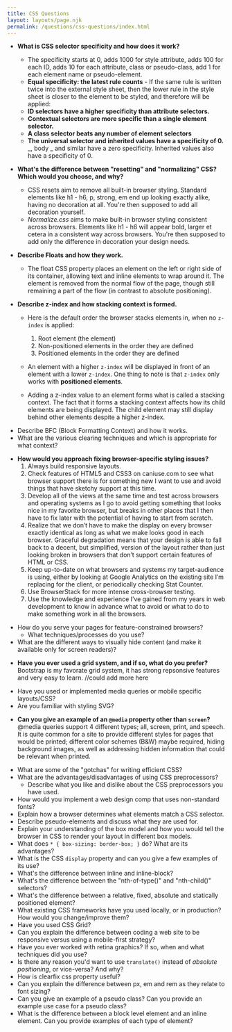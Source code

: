 ```yaml
---
title: CSS Questions
layout: layouts/page.njk
permalink: /questions/css-questions/index.html
---
```


- **What is CSS selector specificity and how does it work?**

  - The specificity starts at 0, adds 1000 for style attribute, adds 100 for each ID, adds 10 for each attribute, class or pseudo-class, add 1 for each element name or pseudo-element.
  - **Equal specificity: the latest rule counts** - If the same rule is written twice into the external style sheet, then the lower rule in the style sheet is closer to the element to be styled, and therefore will be applied:
  - **ID selectors have a higher specificity than attribute selectors.**
  - **Contextual selectors are more specific than a single element selector.**
  - **A class selector beats any number of element selectors**
  - **The universal selector and inherited values have a specificity of 0.** _, body _ and similar have a zero specificity. Inherited values also have a specificity of 0.

- **What's the difference between "resetting" and "normalizing" CSS? Which would you choose, and why?**

  - CSS resets aim to remove all built-in browser styling. Standard elements like h1 - h6, p, strong, em end up looking exactly alike, having no decoration at all. You're then supposed to add all decoration yourself.
  - _Normalize.css_ aims to make built-in browser styling consistent across browsers. Elements like h1 - h6 will appear bold, larger et cetera in a consistent way across browsers. You're then supposed to add only the difference in decoration your design needs.

- **Describe Floats and how they work.**

  - The float CSS property places an element on the left or right side of its container, allowing text and inline elements to wrap around it. The element is removed from the normal flow of the page, though still remaining a part of the flow (in contrast to absolute positioning).

- **Describe z-index and how stacking context is formed.**

  - Here is the default order the browser stacks elements in, when no `z-index` is applied:

    1. Root element (the <html> element)
    2. Non-positioned elements in the order they are defined
    3. Positioned elements in the order they are defined

  - An element with a higher `z-index` will be displayed in front of an element with a lower `z-index`. One thing to note is that `z-index` only works with **positioned elements**.

  - Adding a z-index value to an element forms what is called a stacking context. The fact that it forms a stacking context affects how its child elements are being displayed. The child element may still display behind other elements despite a higher z-index.

* Describe BFC (Block Formatting Context) and how it works.
* What are the various clearing techniques and which is appropriate for what context?

- **How would you approach fixing browser-specific styling issues?**
  1. Always build responsive layouts.
  2. Check features of HTML5 and CSS3 on caniuse.com to see what browser support there is for something new I want to use and avoid things that have sketchy support at this time.
  3. Develop all of the views at the same time and test across browsers and operating systems as I go to avoid getting something that looks nice in my favorite browser, but breaks in other places that I then have to fix later with the potential of having to start from scratch.
  4. Realize that we don’t have to make the display on every browser exactly identical as long as what we make looks good in each browser. Graceful degradation means that your design is able to fall back to a decent, but simplified, version of the layout rather than just looking broken in browsers that don’t support certain features of HTML or CSS.
  5. Keep up-to-date on what browsers and systems my target-audience is using, either by looking at Google Analytics on the existing site I’m replacing for the client, or periodically checking Stat Counter.
  6. Use BrowserStack for more intense cross-browser testing.
  7. Use the knowledge and experience I’ve gained from my years in web development to know in advance what to avoid or what to do to make something work in all the browsers.

* How do you serve your pages for feature-constrained browsers?
  * What techniques/processes do you use?
* What are the different ways to visually hide content (and make it available only for screen readers)?
- **Have you ever used a grid system, and if so, what do you prefer?**
  Bootstrap is my favorate grid system, it has strong repsonsive features and very easy to learn.  //could add more here

* Have you used or implemented media queries or mobile specific layouts/CSS?
* Are you familiar with styling SVG?

- **Can you give an example of an `@media` property other than `screen`?**
  @media queries support 4 different types; all, screen, print, and speech. It is quite common for a site to provide different styles for pages that would be printed; different color schemes (B&W) maybe required, hiding background images, as well as addressing hidden information that could be relevant when printed.
  
* What are some of the "gotchas" for writing efficient CSS?
* What are the advantages/disadvantages of using CSS preprocessors?
  * Describe what you like and dislike about the CSS preprocessors you have used.
* How would you implement a web design comp that uses non-standard fonts?
* Explain how a browser determines what elements match a CSS selector.
* Describe pseudo-elements and discuss what they are used for.
* Explain your understanding of the box model and how you would tell the browser in CSS to render your layout in different box models.
* What does ```* { box-sizing: border-box; }``` do? What are its advantages?
* What is the CSS `display` property and can you give a few examples of its use?
* What's the difference between inline and inline-block?
* What's the difference between the "nth-of-type()" and "nth-child()" selectors?
* What's the difference between a relative, fixed, absolute and statically positioned element?
* What existing CSS frameworks have you used locally, or in production? How would you change/improve them?
* Have you used CSS Grid?
* Can you explain the difference between coding a web site to be responsive versus using a mobile-first strategy?
* Have you ever worked with retina graphics? If so, when and what techniques did you use?
* Is there any reason you'd want to use `translate()` instead of *absolute positioning*, or vice-versa? And why?
* How is clearfix css property useful?
* Can you explain the difference between px, em and rem as they relate to font sizing?
* Can you give an example of a pseudo class? Can you provide an example use case for a pseudo class? 
* What is the difference between a block level element and an inline element. Can you provide examples of each type of element?


